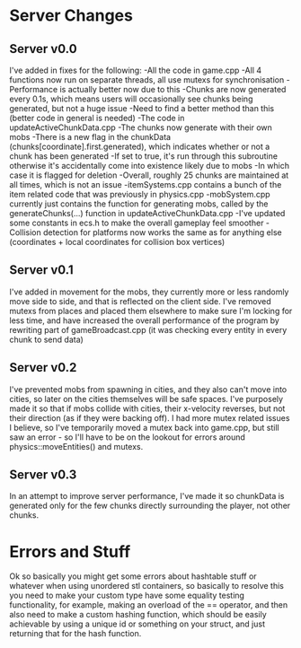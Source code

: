 # Server Changes
## Server v0.0
I've added in fixes for the following:
-All the code in game.cpp
    -All 4 functions now run on separate threads, all use mutexs for synchronisation
    -Performance is actually better now due to this
    -Chunks are now generated every 0.1s, which means users will occasionally see chunks being generated, but not a huge issue
    -Need to find a better method than this (better code in general is needed)
-The code in updateActiveChunkData.cpp
    -The chunks now generate with their own mobs
    -There is a new flag in the chunkData (chunks[coordinate].first.generated), which indicates whether or not a chunk has been generated
        -If set to true, it's run through this subroutine otherwise it's accidentally come into existence likely due to mobs
        -In which case it is flagged for deletion
    -Overall, roughly 25 chunks are maintained at all times, which is not an issue
-itemSystems.cpp contains a bunch of the item related code that was previously in physics.cpp
-mobSystem.cpp currently just contains the function for generating mobs, called by the generateChunks(...) function in updateActiveChunkData.cpp
-I've updated some constants in ecs.h to make the overall gameplay feel smoother
-Collision detection for platforms now works the same as for anything else (coordinates + local coordinates for collision box vertices)

## Server v0.1
I've added in movement for the mobs, they currently more or less randomly move side to side, and that is reflected on the client side.
I've removed mutexs from places and placed them elsewhere to make sure I'm locking for less time, and have increased the overall performance of the program by rewriting part of gameBroadcast.cpp (it was checking every entity in every chunk to send data)

## Server v0.2
I've prevented mobs from spawning in cities, and they also can't move into cities, so later on the cities themselves will be safe spaces.
I've purposely made it so that if mobs collide with cities, their x-velocity reverses, but not their direction (as if they were backing off).
I had more mutex related issues I believe, so I've temporarily moved a mutex back into game.cpp, but still saw an error - so I'll have to be on the lookout for errors around physics::moveEntities() and mutexs.

## Server v0.3
In an attempt to improve server performance, I've made it so chunkData is generated only for the few chunks directly surrounding the player, not other chunks.

# Errors and Stuff
Ok so basically you might get some errors about hashtable stuff or whatever when using unordered stl containers, so basically to resolve this you need to make your custom type have some equality testing functionality, for example, making an overload of the == operator, and then also need to make a custom hashing function, which should be easily achievable by using a unique id or something on your struct, and just returning that for the hash function.